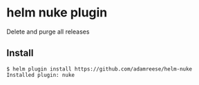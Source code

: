 # helm nuke plugin

Delete and purge all releases

## Install

```
$ helm plugin install https://github.com/adamreese/helm-nuke
Installed plugin: nuke
```

